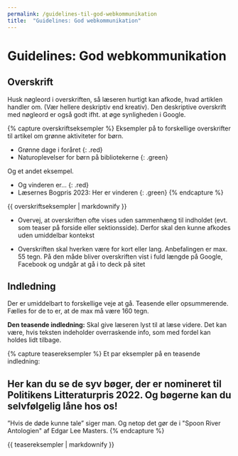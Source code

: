 ```yaml
---
permalink: /guidelines-til-god-webkommunikation
title:  "Guidelines: God webkommunikation"
---
```

# Guidelines: God webkommunikation #
## Overskrift ##

Husk nøgleord i overskriften, så læseren hurtigt kan afkode, hvad artiklen handler om. (Vær hellere deskriptiv end kreativ). Den deskriptive overskrift med nøgleord er også godt ifht. at øge synligheden i Google.

{% capture overskriftseksempler %}
Eksempler på to forskellige overskrifter til artikel om grønne aktiviteter for børn.

- Grønne dage i foråret
{: .red}
- Naturoplevelser for børn på bibliotekerne
{: .green}
  
Og et andet eksempel.

- Og vinderen er…
{: .red}
- Læsernes Bogpris 2023: Her er vinderen
{: .green}
{% endcapture %}
<div class="notice">{{ overskriftseksempler | markdownify }}</div>

- Overvej, at overskriften ofte vises uden sammenhæng til indholdet (evt. som teaser på forside eller sektionsside). Derfor skal den kunne afkodes uden umiddelbar kontekst

- Overskriften skal hverken være for kort eller lang. Anbefalingen er max. 55 tegn. På den måde bliver overskriften vist i fuld længde på Google, Facebook og undgår at gå i to deck på sitet

## Indledning ##
Der er umiddelbart to forskellige veje at gå. Teasende eller opsummerende. Fælles for de to er, at de max må være 160 tegn.

**Den teasende indledning:** Skal give læseren lyst til at læse videre. Det kan være, hvis teksten indeholder overraskende info, som med fordel kan holdes lidt tilbage.

{% capture teasereksempler %}
Et par eksempler på en teasende indledning:

Her kan du se de syv bøger, der er nomineret til Politikens Litteraturpris 2022. Og bøgerne kan du selvfølgelig låne hos os!
-
”Hvis de døde kunne tale” siger man. Og netop det gør de i "Spoon River Antologien" af Edgar Lee Masters.
{% endcapture %}
<div class="notice">{{ teasereksempler | markdownify }}</div>


